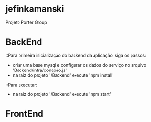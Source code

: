 # jefinkamanski
Projeto Porter Group

# BackEnd
 ::Para primeira inicialização do backend da aplicação, siga os passos:
 - criar uma base mysql e configurar os dados do serviço no arquivo 'Backend/infra/conexão.js'
 - na raiz do projeto '/Backend' execute 'npm install'
 
 ::Para executar:
 - na raiz do projeto '/Backend' execute 'npm start'

 # FrontEnd
 